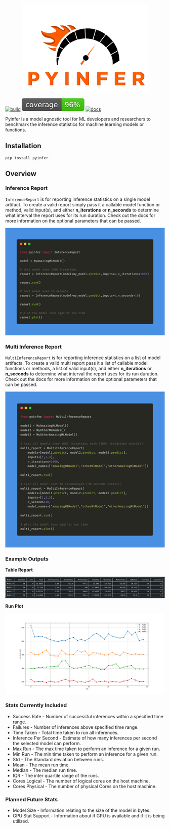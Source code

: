 <p align="center">
    <a id="pyinfer" href="#pyinfer">
        <img src="media/Pyinfer.png" alt="Pyinfer logo" title="Pyinfer Logo" width="400" />
    </a>
</p>

[![build](https://circleci.com/gh/cdpierse/pyinfer.svg?style=shield&circle-token=2c8717a6df1a49242ab0f694f8ab4bb58d376c91)](https://app.circleci.com/pipelines/github/cdpierse/pyinfer)
<img src="./test/static/coverage.svg">
[![docs](https://readthedocs.org/projects/databay/badge/?version=latest&style=shield&circle)](https://pyinfer.readthedocs.io)

Pyinfer is a model agnostic tool for ML developers and researchers to benchmark the inference statistics for machine learning models or functions.

## Installation

```python
pip install pyinfer
```

## Overview

### Inference Report

`InferenceReport` is for reporting inference statistics on a single model artifact. To create a valid report simply pass it a callable model function or method, valid input(s), and either **n_iterations** or **n_seconds** to determine what interval the report uses for its run duration. Check out the docs for more information on the optional parameters that can be passed. 
<p align="left">
    <a id="pyinfer" href="#pyinfer">
        <img src="media/carbon_example.png" alt="Pyinfer Example Usage" title="Pyinfer Example" width="650" />
    </a>
</p>

### Multi Inference Report

`MultiInferenceReport` is for reporting inference statistics on a list of model artifacts. To create a valid multi report pass it a list of callable model functions or methods, a list of valid input(s), and either **n_iterations** or **n_seconds** to determine what interval the report uses for its run duration. Check out the docs for more information on the optional parameters that can be passed.

<p align="left">
    <a id="pyinfer" href="#pyinfer">
        <img src="media/carbon_example_multi.png" alt="Pyinfer Example Usage" title="Pyinfer Example" width="650" />
    </a>
</p>


### Example Outputs

**Table Report**
<p align="left">
    <a id="pyinfer" href="#pyinfer">
        <img src="media/report_table.png" alt="Pyinfer Table Report" title="Pyinfer Table Report" />
    </a>
</p>

**Run Plot**
<p align="left">
    <a id="pyinfer" href="#pyinfer">
        <img src="media/report_plot.png" alt="Pyinfer Report Plot" title="Pyinfer Report Plot" width="850" />
    </a>
</p>

### Stats Currently Included

- Success Rate - Number of successful inferences within a specified time range.
- Failures - Number of inferences above specified time range.
- Time Taken - Total time taken to run all inferences.
- Inference Per Second - Estimate of how many inferences per second the selected model can perform.
- Max Run - The max time taken to perform an inference for a given run.
- Min Run - The min time taken to perform an inference for a given run.
- Std - The Standard deviation between runs.
- Mean - The mean run time.
- Median - The median run time.
- IQR - The inter quartile range of the runs.
- Cores Logical - The number of logical cores on the host machine.
- Cores Physical - The number of physical Cores on the host machine.

### Planned Future Stats

- Model Size - Information relating to the size of the model in bytes. 
- GPU Stat Support - Information about if GPU is available and if it is being utilized.
